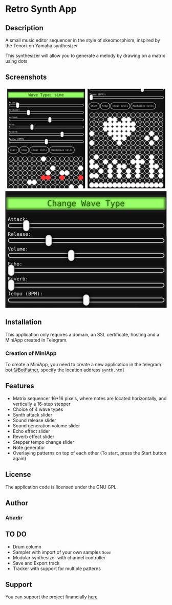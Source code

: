 # Retro Synth App

## Description
A small music editor sequencer in the style of skeomorphism, inspired by the Tenori-on Yamaha synthesizer

This synthesizer will allow you to generate a melody by drawing on a matrix using dots
## Screenshots
![](https://github.com/AAWW00/retrosynth/blob/main/%20RSA1.png) 
![](https://github.com/AAWW00/retrosynth/blob/main/%20RSA2.png)
## Installation

This application only requires a domain, an SSL certificate, hosting and a MiniApp created in Telegram.

### Creation of MiniApp

To create a MiniApp, you need to create a new application in the telegram bot [@BotFather](https://t.me/BotFather), specify the location address ```synth.html```

## Features
- Matrix sequencer 16*16 pixels, where notes are located horizontally, and vertically a 16-step stepper
- Choice of 4 wave types
- Synth attack slider
- Sound release slider
- Sound generation volume slider
- Echo effect slider
- Reverb effect slider
- Stepper tempo change slider
- Note generator
- Overlaying patterns on top of each other (To start, press the Start button again)

## License

The application code is licensed under the GNU GPL.

## Author
### [Abadir](https://t.me/aba_dir)

## TO DO
- Drum column
- Sampler with import of your own samples `Soon`
- Modular synthesizer with channel controller
- Save and Export track
- Tracker with support for multiple patterns
## Support
You can support the project financially [here](https://yoomoney.ru/fundraise/ibz6AQOYJ8Y.231009)
